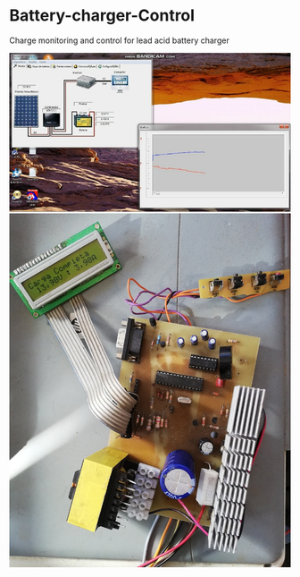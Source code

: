 # Battery-charger-Control
Charge monitoring and control for lead acid battery charger

![Screenshot](Charging.jpg)
![Screenshot](Charger.jpg)
